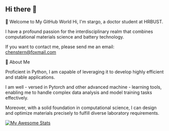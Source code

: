 ## Hi there 👋

<!--
**stargolike/stargolike** is a ✨ _special_ ✨ repository because its `README.md` (this file) appears on your GitHub profile.

Here are some ideas to get you started:

- 🔭 I’m currently working on ...
- 🌱 I’m currently learning ...
- 👯 I’m looking to collaborate on ...
- 🤔 I’m looking for help with ...
- 💬 Ask me about ...
- 📫 How to reach me: ...
- 😄 Pronouns: ...
- ⚡ Fun fact: ...
-->
👋 Welcome to My GitHub World
Hi, I'm stargo, a doctor student at HRBUST. 

I have a profound passion for the interdisciplinary realm that combines computational materials science and battery technology.

If you want to contact me, please send me an email: chenstern@foxmail.com

📖 About Me

Proficient in Python, I am capable of leveraging it to develop highly efficient and stable applications. 

I am well - versed in Pytorch and other advanced machine - learning tools, enabling me to handle complex data analysis and model training tasks effectively. 

Moreover, with a solid foundation in computational science, I can design and optimize materials precisely to fulfill diverse laboratory requirements.

[![My Awesome Stats](https://awesome-github-stats.azurewebsites.net/user-stats/stargolike?cardType=level-alternate&theme=radical&preferLogin=false)](https://git.io/awesome-stats-card) 
